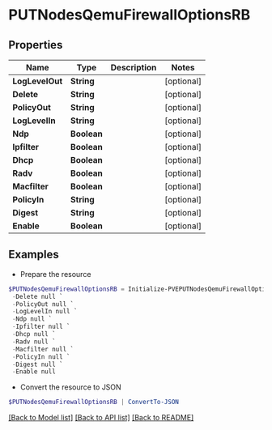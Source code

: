 # PUTNodesQemuFirewallOptionsRB
## Properties

Name | Type | Description | Notes
------------ | ------------- | ------------- | -------------
**LogLevelOut** | **String** |  | [optional] 
**Delete** | **String** |  | [optional] 
**PolicyOut** | **String** |  | [optional] 
**LogLevelIn** | **String** |  | [optional] 
**Ndp** | **Boolean** |  | [optional] 
**Ipfilter** | **Boolean** |  | [optional] 
**Dhcp** | **Boolean** |  | [optional] 
**Radv** | **Boolean** |  | [optional] 
**Macfilter** | **Boolean** |  | [optional] 
**PolicyIn** | **String** |  | [optional] 
**Digest** | **String** |  | [optional] 
**Enable** | **Boolean** |  | [optional] 

## Examples

- Prepare the resource
```powershell
$PUTNodesQemuFirewallOptionsRB = Initialize-PVEPUTNodesQemuFirewallOptionsRB  -LogLevelOut null `
 -Delete null `
 -PolicyOut null `
 -LogLevelIn null `
 -Ndp null `
 -Ipfilter null `
 -Dhcp null `
 -Radv null `
 -Macfilter null `
 -PolicyIn null `
 -Digest null `
 -Enable null
```

- Convert the resource to JSON
```powershell
$PUTNodesQemuFirewallOptionsRB | ConvertTo-JSON
```

[[Back to Model list]](../README.md#documentation-for-models) [[Back to API list]](../README.md#documentation-for-api-endpoints) [[Back to README]](../README.md)

